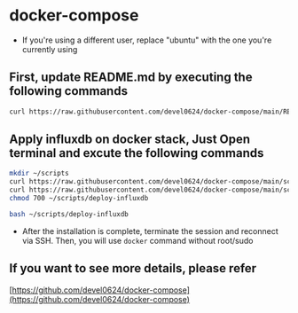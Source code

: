 # docker-compose

- If you're using a different user, replace "ubuntu" with the one you're currently using

## First, update README.md by executing the following commands

```sh
curl https://raw.githubusercontent.com/devel0624/docker-compose/main/README.md > ~/README.md
```

## Apply influxdb on docker stack, Just Open terminal and excute the following commands

```sh
mkdir ~/scripts
curl https://raw.githubusercontent.com/devel0624/docker-compose/main/scripts/deploy-influxdb > ~/scripts/deploy-influxdb
curl https://raw.githubusercontent.com/devel0624/docker-compose/main/scripts/script.properties > ~/scripts/script.properties
chmod 700 ~/scripts/deploy-influxdb

bash ~/scripts/deploy-influxdb
```

- After the installation is complete, terminate the session and reconnect via SSH. 
  Then, you will use `docker` command without root/sudo

## If you want to see more details, please refer 
[https://github.com/devel0624/docker-compose](https://github.com/devel0624/docker-compose) 
